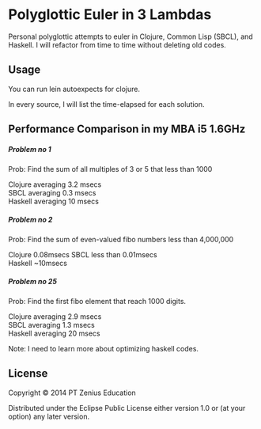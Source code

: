 # Polyglottic Euler in 3 Lambdas

Personal polyglottic attempts to euler in Clojure, Common Lisp (SBCL), and
Haskell. I will refactor from time to time without deleting old codes. 

## Usage

You can run lein autoexpects for clojure.

In every source, I will list the time-elapsed for each solution. 

## Performance Comparison in my MBA i5 1.6GHz

##### Problem no 1

Prob: Find the sum of all multiples of 3 or 5 that less than 1000

Clojure averaging 3.2 msecs  
SBCL averaging 0.3 msecs  
Haskell averaging 10 msecs  

##### Problem no 2

Prob: Find the sum of even-valued fibo numbers less than 4,000,000

Clojure 0.08msecs
SBCL less than 0.01msecs  
Haskell ~10msecs  

##### Problem no 25

Prob: Find the first fibo element that reach 1000 digits.

Clojure averaging 2.9 msecs  
SBCL averaging 1.3 msecs  
Haskell averaging 20 msecs  

Note: I need to learn more about optimizing haskell codes.

## License

Copyright © 2014 PT Zenius Education

Distributed under the Eclipse Public License either version 1.0 or (at
your option) any later version.
